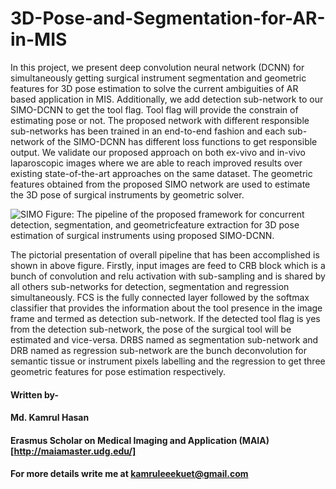 # 3D-Pose-and-Segmentation-for-AR-in-MIS
In this project, we present deep convolution neural network (DCNN) for simultaneously getting surgical instrument segmentation and geometric features for 3D pose estimation to solve the current ambiguities of AR based application in MIS. Additionally, we add detection sub-network to our SIMO-DCNN to get the tool flag. Tool flag will provide the constrain of estimating pose or not. The proposed network with different responsible sub-networks has been trained in an end-to-end fashion and each sub-network of the SIMO-DCNN has different loss functions to get responsible output.  We validate our proposed approach on both ex-vivo and in-vivo laparoscopic images where we are able to reach improved results over existing state-of-the-art approaches on the same dataset. The geometric features obtained from the proposed SIMO network are used to estimate the 3D pose of surgical instruments by geometric solver. <br>

![SIMO](https://user-images.githubusercontent.com/32570071/57452942-597ae380-7265-11e9-97f9-a26f5eff407f.png)
Figure: The pipeline of the proposed framework for concurrent detection, segmentation, and geometricfeature extraction for 3D pose estimation of surgical instruments using proposed SIMO-DCNN.

The pictorial presentation of overall pipeline that has been accomplished is shown in above figure.  Firstly, input images are feed to CRB block which is a bunch of convolution  and relu activation  with  sub-sampling  and  is  shared  by  all  others  sub-networks for detection, segmentation and regression simultaneously.  FCS is the fully connected layer followed by the softmax classifier that provides the information about the tool presence in the image frame and termed as detection sub-network. If the detected tool flag is yes from the detection sub-network, the pose of the surgical tool will be estimated and vice-versa. DRBS named as segmentation sub-network and DRB named as regression sub-network are the bunch deconvolution for semantic tissue or instrument pixels labelling and the regression to get three geometric features for pose estimation respectively.  

#### Written by-
#### Md. Kamrul Hasan 
#### Erasmus Scholar on Medical Imaging and Application (MAIA) [http://maiamaster.udg.edu/]
#### For more details write me at kamruleeekuet@gmail.com
